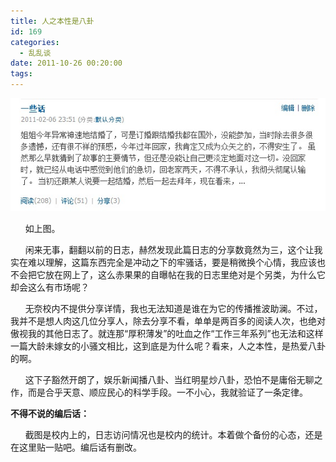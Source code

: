 ```yaml
---
title: 人之本性是八卦
id: 169
categories:
  - 乱乱谈
date: 2011-10-26 00:20:00
tags:
---
```


![](/images/2011/10/6470694_1319559668u.jpg)

&nbsp;&nbsp;&nbsp;&nbsp;&nbsp; 如上图。

&nbsp;&nbsp;&nbsp;&nbsp;&nbsp; 闲来无事，翻翻以前的日志，赫然发现此篇日志的分享数竟然为三，这个让我实在难以理解，这篇东西完全是冲动之下的牢骚话，要是稍微换个心情，我应该也不会把它放在网上了，这么赤果果的自曝帖在我的日志里绝对是个另类，为什么它却会这么有市场呢？

&nbsp;&nbsp;&nbsp;&nbsp;&nbsp; 无奈校内不提供分享详情，我也无法知道是谁在为它的传播推波助澜。不过，我并不是想人肉这几位分享人，除去分享不看，单单是两百多的阅读人次，也绝对傲视我的其他日志了。就连那&ldquo;厚积薄发&rdquo;的吐血之作&ldquo;工作三年系列&rdquo;也无法和这样一篇大龄未嫁女的小骚文相比，这到底是为什么呢？看来，人之本性，是热爱八卦的啊。

&nbsp;&nbsp;&nbsp;&nbsp;&nbsp; 这下子豁然开朗了，娱乐新闻播八卦、当红明星炒八卦，恐怕不是庸俗无聊之作，而是合乎天意、顺应民心的科学手段。一不小心，我就验证了一条定律。

**不得不说的编后话：**

&nbsp;&nbsp;&nbsp;&nbsp;&nbsp; 截图是校内上的，日志访问情况也是校内的统计。本着做个备份的心态，还是在这里贴一贴吧。编后话有删改。
